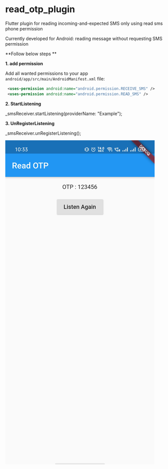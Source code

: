 # read_otp_plugin

Flutter plugin for reading incoming-and-expected SMS only using read sms phone permission

Currently developed for Android: reading message without requesting SMS permission

**Follow below steps **

**1. add permission**

Add all wanted permissions to your app `android/app/src/main/AndroidManifest.xml` file:
```xml
 <uses-permission android:name="android.permission.RECEIVE_SMS" />
 <uses-permission android:name="android.permission.READ_SMS" />

```

**2. StartListening**

_smsReceiver.startListening(providerName: "Example");

**3. UnRegisterListening**

_smsReceiver.unRegisterListening();

![Read OTP](https://github.com/dineshpote26/flutter_read_otp/blob/master/screenshot/example2.jpeg)